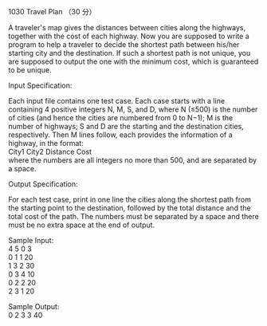 1030 Travel Plan （30 分）

A traveler's map gives the distances between cities along the highways, together with the cost of each highway. Now you are supposed to write a program to help a traveler to decide the shortest path between his/her starting city and the destination. If such a shortest path is not unique, you are supposed to output the one with the minimum cost, which is guaranteed to be unique.

Input Specification:

Each input file contains one test case. Each case starts with a line containing 4 positive integers N, M, S, and D, where N (≤500) is the number of cities (and hence the cities are numbered from 0 to N−1); M is the number of highways; S and D are the starting and the destination cities, respectively. Then M lines follow, each provides the information of a highway, in the format:  
City1 City2 Distance Cost  
where the numbers are all integers no more than 500, and are separated by a space.

Output Specification:

For each test case, print in one line the cities along the shortest path from the starting point to the destination, followed by the total distance and the total cost of the path. The numbers must be separated by a space and there must be no extra space at the end of output.

Sample Input:  
4 5 0 3  
0 1 1 20  
1 3 2 30  
0 3 4 10  
0 2 2 20  
2 3 1 20  

Sample Output:  
0 2 3 3 40  
